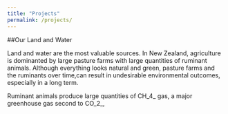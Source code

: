 ```yaml
---
title: "Projects"
permalink: /projects/
---
```


##Our Land and Water

Land and water are the most valuable sources. In New Zealand, agriculture is dominanted by large pasture farms with large quantities of ruminant animals. Although everything looks natural and green, pasture farms and the ruminants over time,can result in undesirable environmental outcomes, especially in a long term. 

Ruminant animals produce large quantities of CH_4_ gas, a major greenhouse gas second to CO_2_,



<!-- {% include base_path %}


{% for post in site.projects %}
  {% include archive-single.html %}
{% endfor %}
-->

